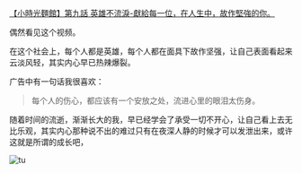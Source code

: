 [【小時光麵館】第九話 英雄不流淚-獻給每一位，在人生中，故作堅強的你。](https://www.youtube.com/watch?v=UwBYV6Y2SR4)

偶然看见这个视频。

在这个社会上，每个人都是英雄，每个人都在面具下故作坚强，让自己表面看起来云淡风轻，其实内心早已热辣爆裂。

广告中有一句话我很喜欢：

> 每个人的伤心，都应该有一个安放之处，流进心里的眼泪太伤身。

随着时间的流逝，渐渐长大的我，早已经学会了承受一切不开心，让自己看上去无比乐观，其实内心那种说不出的难过只有在夜深人静的时候才可以发泄出来，或许这就是所谓的成长吧，

![tu](http://ww1.sinaimg.cn/large/9df05107gy1fmm0hcdkhsj20fm0dp0ty.jpg)

